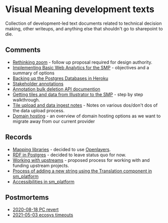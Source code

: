 # Visual Meaning development texts

Collection of development-led text documents related to technical decision making, other writeups, and anything else that shouldn't go to sharepoint to die.


## Comments

* [Rethinking zoom](comments/rethinking_zoom.md) - follow up proposal required for design authority.
* [Implementing Basic Web Analytics for the SMP](comments/analytics_summary.md) - objectives and a summary of options
* [Backing up the Postgres Databases in Heroku](comments/heroku_pgs_backups.md)
* [Stakeholder annotations](comments/stakeholder_annotations.md)
* [Annotation bulk deletion API documention](comments/bulk_delete_annotations.md)
* [Getting tiles and data from Illustrator to the SMP](comments/from_illustrator_to_SMP.md) - step by step walkthrough.
* [Tile upload and data ingest notes](comments/data_ingest_gotchas.md) - Notes on various dos/don't dos of the data upload process.
* [Domain hosting](comments/domain_hosting.md) - an overview of domain hosting options as we want to migrate away from our current provider


## Records

* [Mapping libraries](records/mapping_libraries.md) - decided to use [Openlayers](https://openlayers.org/).
* [RDF in Postgres](records/postgres_rdf_json_querying.md) - decided to leave status quo for now.
* [Working with upstreams](records/working_with_upstreams.md) - proposed process for working with and funding upstream projects.
* [Process of adding a new string using the Translation component in sm_platform](records/SMP_adding_translation.md)
* [Accessibilities in sm_platform](records/accessibilities.md)


## Postmortems

* [2020-08-18 PC revert](postmortems/2020-08-18_pc_revert.md)
* [2021-05-03 ecosys timeouts](postmortems/2021-05-03_ecosys_timeouts.md)
